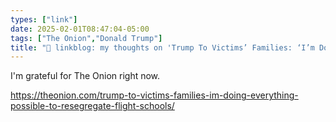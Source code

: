 ```yaml
---
types: ["link"]
date: 2025-02-01T08:47:04-05:00
tags: ["The Onion","Donald Trump"]
title: "🔗 linkblog: my thoughts on 'Trump To Victims’ Families: ‘I’m Doing Everything Possible To Resegregate Flight Schools’'"
---
```

I'm grateful for The Onion right now.

https://theonion.com/trump-to-victims-families-im-doing-everything-possible-to-resegregate-flight-schools/
